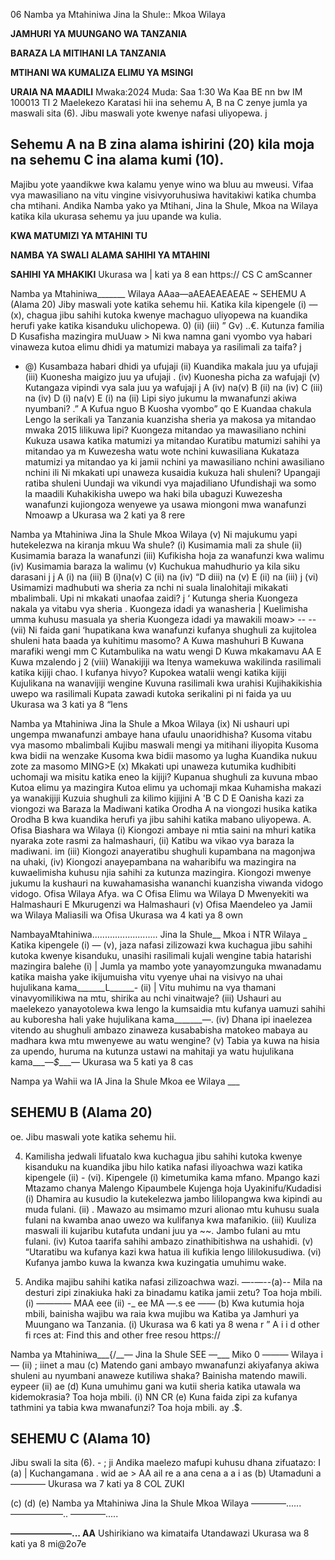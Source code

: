 06
Namba ya Mtahiniwa
Jina la Shule::
Mkoa
Wilaya

**JAMHURI YA MUUNGANO WA TANZANIA**

**BARAZA LA MITIHANI LA TANZANIA**

**MTIHANI WA KUMALIZA ELIMU YA MSINGI**

**URAIA NA MAADILI**
Mwaka:2024
Muda: Saa 1:30 Wa Kaa BE
nn bw
IM
100013
TI
2
Maelekezo
Karatasi hii ina sehemu A, B na C zenye jumla ya maswali sita (6).
Jibu maswali yote kwenye nafasi uliyopewa. j

## Sehemu A na B zina alama ishirini (20) kila moja na sehemu C ina alama kumi (10).
Majibu yote yaandikwe kwa kalamu yenye wino wa bluu au mweusi.
Vifaa vya mawasiliano na vitu vingine visivyoruhusiwa havitakiwi katika chumba cha mtihani.
Andika Namba yako ya Mtihani, Jina la Shule, Mkoa na Wilaya katika kila ukurasa sehemu ya juu upande wa kulia.

**KWA MATUMIZI YA MTAHINI TU**

**NAMBA YA SWALI ALAMA SAHIHI YA MTAHINI**

**SAHIHI YA MHAKIKI**
Ukurasa wa | kati ya 8 ean https:// CS C
amScanner

Namba ya Mtahiniwa_______
Wilaya AAaa—aAEAEAEAEAE
~ SEHEMU A (Alama 20)
Jiby maswali yote katika sehemu hii.
Katika kila kipengele (i) — (x), chagua jibu sahihi kutoka kwenye machaguo uliyopewa na kuandika herufi yake katika kisanduku ulichopewa.
0)
(ii)
(iii)
” Gv)
..€. Kutunza familia D Kusafisha mazingira muUuaw >
Ni kwa namna gani vyombo vya habari vinaweza kutoa elimu dhidi ya matumizi mabaya ya rasilimali za taifa? j
* @) Kusambaza habari dhidi ya ufujaji
(ii) Kuandika makala juu ya ufujaji
(iii) Kuonesha maigizo juu ya ufujaji
. (iv) Kuonesha picha za wafujaji
(v) Kutangaza vipindi vya sala juu ya wafujaji j
   A (iv) na(v) B (ii) na (iv)
   C (iii) na (iv) D (i) na(v)
   E (i) na (ii)
Lipi siyo jukumu la mwanafunzi akiwa nyumbani? .”
   A Kufua nguo B Kuosha vyombo”
qo
   E Kuandaa chakula
Lengo la serikali ya Tanzania kuanzisha sheria ya makosa ya mitandao mwaka 2015
lilikuwa lipi?
Kuongeza mitandao ya mawasiliano nchini
Kukuza usawa katika matumizi ya mitandao
Kuratibu matumizi sahihi ya mitandao ya m
Kuwezesha watu wote nchini kuwasiliana
Kukataza matumizi ya mitandao ya ki jamii nchini ya mawasiliano nchini awasiliano nchini ili
Ni mkakati upi unaweza kusaidia kukuza hali shuleni?
Upangaji ratiba shuleni
Uundaji wa vikundi vya majadiliano
Ufundishaji wa somo la maadili
Kuhakikisha uwepo wa haki bila ubaguzi
Kuwezesha wanafunzi kujiongoza wenyewe ya usawa miongoni mwa wanafunzi
Nmoawp a
Ukurasa wa 2 kati ya 8
rere

Namba ya Mtahiniwa
Jina la Shule
Mkoa
Wilaya
(v) Ni majukumu yapi hutekelezwa na kiranja mkuu Wa shule?
(i) Kusimamia mali za shule
(ii) Kusimamia baraza la wanafunzi
(iii) Kufikisha hoja za wanafunzi kwa walimu
(iv) Kusimamia baraza la walimu
(v) Kuchukua mahudhurio ya kila siku darasani j j
   A (i) na (iii) B (i)na(v)
   C (ii) na (iv) “D diii) na (v)
   E (ii) na (iii) j
(vi) Usimamizi madhubuti wa sheria za nchi ni suala linalohitaji mikakati mbalimbali. Upi ni mkakati unaofaa zaidi? j ‘
Kutunga sheria
Kuongeza nakala ya vitabu vya sheria .
Kuongeza idadi ya wanasheria |
Kuelimisha umma kuhusu masuala ya sheria
Kuongeza idadi ya mawakili moaw>
-- --(vii) Ni faida gani ‘hupatikana kwa wanafunzi kufanya shughuli za kujitolea shuleni hata baada ya kuhitimu masomo?
   A Kuwa mashuhuri B Kuwana marafiki wengi mm
   C Kutambulika na watu wengi D Kuwa mkakamavu AA
   E Kuwa mzalendo j 2
(viii) Wanakijiji wa Itenya wamekuwa wakilinda rasilimali katika kijiji chao. I
kufanya hivyo?
Kupokea watalii wengi katika kijiji
Kujulikana na wanavijiji wengine
Kuvuna rasilimali kwa urahisi
Kujihakikishia uwepo wa rasilimali
Kupata zawadi kutoka serikalini pi ni faida ya uu
Ukurasa wa 3 kati ya 8 “lens

Namba ya Mtahiniwa
Jina la Shule a
Mkoa
Wilaya
(ix) Ni ushauri upi ungempa mwanafunzi ambaye hana ufaulu unaoridhisha?
Kusoma vitabu vya masomo mbalimbali
Kujibu maswali mengi ya mitihani iliyopita
Kusoma kwa bidii na wenzake
Kusoma kwa bidii masomo ya lugha
Kuandika nukuu zote za masomo
MING>E
(x) Mkakati upi unaweza kutumika kudhibiti uchomaji wa misitu katika eneo la kijiji?
Kupanua shughuli za kuvuna mbao
Kutoa elimu ya mazingira
Kutoa elimu ya uchomaji mkaa
Kuhamisha makazi ya wanakijiji
Kuzuia shughuli za kilimo kijijini
A
'B
C
D
E
Oanisha kazi za viongozi wa Baraza la Madiwani katika Orodha A na viongozi husika katika
Orodha B kwa kuandika herufi ya jibu sahihi katika mabano uliyopewa.
A. Ofisa Biashara wa
Wilaya
(i) Kiongozi ambaye ni mtia saini na mhuri katika nyaraka zote rasmi za halmashauri,
(ii) Katibu wa vikao vya baraza la madiwani. im
(iii) Kiongozi anayeratibu shughuli kupambana na magonjwa na uhaki,
(iv) Kiongozi anayepambana na waharibifu wa mazingira na kuwaelimisha kuhusu njia sahihi za kutunza mazingira.
Kiongozi mwenye jukumu la kushauri na kuwahamasisha wananchi kuanzisha viwanda vidogo vidogo.
Ofisa
Wilaya
Afya. wa
   C Ofisa Elimu wa
Wilaya
   D Mwenyekiti wa
Halmashauri
   E Mkurugenzi wa
Halmashauri
(v)
Ofisa Maendeleo ya
Jamii wa Wilaya
Maliasili wa
Ofisa
Ukurasa wa 4 kati ya 8 own

NambayaMtahiniwa..........................
Jina la Shule__
Mkoa i NTR
Wilaya _
Katika kipengele (i) — (v), jaza nafasi zilizowazi kwa kuchagua jibu sahihi kutoka kwenye kisanduku,
unasihi rasilimali kujali wengine tabia hatarishi mazingira balehe
(i) | Jumla ya mambo yote yanayomzunguka mwanadamu katika maisha yake ikijumuisha vitu vyenye uhai na visivyo na uhai hujulikana kama_______L______-
(ii) | Vitu muhimu na vya thamani vinavyomilikiwa na mtu, shirika au nchi vinaitwaje?
(iii) Ushauri au maelekezo yanayotolewa kwa lengo la kumsaidia mtu kufanya uamuzi sahihi au kuboresha hali yake hujulikana kama_______—.
(iv) Dhana ipi inaelezea vitendo au shughuli ambazo zinaweza kusababisha matokeo mabaya au madhara kwa mtu mwenyewe au watu wengine?
(v) Tabia ya kuwa na hisia za upendo, huruma na kutunza ustawi na mahitaji ya watu hujulikana kama___—_$____—
Ukurasa wa 5 kati ya 8 cas

Nampa ya Wahii wa IA
Jina la Shule
Mkoa ee
Wilaya ___

## SEHEMU B (Alama 20)
oe. Jibu maswali yote katika sehemu hii.

4. Kamilisha jedwali lifuatalo kwa kuchagua jibu sahihi kutoka kwenye kisanduku na kuandika jibu hilo katika nafasi iliyoachwa wazi katika kipengele (ii) - (vi). Kipengele (i) kimetumika kama mfano.
Mpango kazi
Mtazamo chanya
Malengo Kipaumbele
Kujenga hoja Uyakinifu/Kudadisi
(i) Dhamira au kusudio la kutekelezwa jambo lililopangwa kwa kipindi au muda fulani.
(ii) . Mawazo au msimamo mzuri alionao mtu kuhusu suala fulani na kwamba anao uwezo wa kulifanya kwa mafanikio.
(iii) Kuuliza maswali ili kujaribu kutafuta undani juu ya
~~. Jambo fulani au mtu fulani.
(iv) Kutoa taarifa sahihi ambazo zinathibitishwa na ushahidi.
(v) “Utaratibu wa kufanya kazi kwa hatua ili kufikia lengo lililokusudiwa.
(vi) Kufanya jambo kuwa la kwanza kwa kuzingatia umuhimu wake.

5. Andika majibu sahihi katika nafasi zilizoachwa wazi.
—-—--(a)-- Mila na desturi zipi zinakiuka haki za binadamu katika jamii zetu? Toa hoja mbili.
(i) ———— MAA
eee
(ii)
-_ ee MA
—.s ee ——
(b) Kwa kutumia hoja mbili, bainisha wajibu wa raia kwa mujibu wa Katiba ya Jamhuri ya
Muungano wa Tanzania.
(i)
Ukurasa wa 6 kati ya 8 wena r ” A
i i d other fi rces at:
Find this and other free resou https://

Namba ya Mtahiniwa___{/__—
Jina la Shule SEE _—____
Miko 0 ———
Wilaya i —
(ii) ; iinet a
mau
(c) Matendo gani ambayo mwanafunzi akiyafanya akiwa shuleni au nyumbani anaweze kutiliwa shaka? Bainisha matendo mawili.
eypeer
(ii) ae
(d) Kuna umuhimu gani wa kutii sheria katika utawala wa kidemokrasia? Toa hoja mbili.
(i) NN
CR
(e) Kuna faida zipi za kufanya tathmini ya tabia kwa mwanafunzi? Toa hoja mbili.
ay .$.

## SEHEMU C (Alama 10)
Jibu swali la sita (6). -
; ji
Andika maelezo mafupi kuhusu dhana zifuatazo: I
(a) | Kuchangamana . wid ae >
AA ail re a ana cena a a i as
(b) Utamaduni a
————
Ukurasa wa 7 kati ya 8
COL ZUKI

(c)
(d)
(e)
Namba ya Mtahiniwa
Jina la Shule
Mkoa
Wilaya
————......
——————..
————.....

**———————... AA**
Ushirikiano wa kimataifa
Utandawazi
Ukurasa wa 8 kati ya 8
mi@2o7e